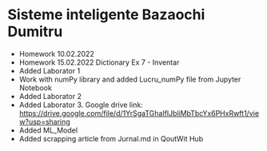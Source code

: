 # Sisteme inteligente Bazaochi Dumitru
+ Homework 10.02.2022
+ Homework 15.02.2022 Dictionary Ex 7 - Inventar
+ Added Laborator 1
+ Work with numPy library and added Lucru_numPy file from Jupyter Notebook
+ Added Laborator 2
+ Added Laborator 3. Google drive link: https://drive.google.com/file/d/1YrSgaTGhaIflJbliMbTbcYx6PHxRwft1/view?usp=sharing
+ Added ML_Model
+ Added scrapping article from Jurnal.md in QoutWit Hub

